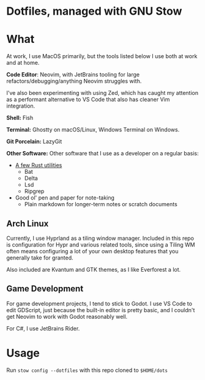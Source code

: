 # Dotfiles, managed with GNU Stow

# What

At work, I use MacOS primarily, but the tools listed below I use both at work and at home.

**Code Editor**: Neovim, with JetBrains tooling for large refactors/debugging/anything Neovim struggles with.

I've also been experimenting with using Zed, which has caught my attention
as a performant alternative to VS Code that also has cleaner Vim integration.

**Shell:** Fish

**Terminal:** Ghostty on macOS/Linux, Windows Terminal on Windows.

**Git Porcelain:** LazyGit

**Other Software:**
Other software that I use as a developer on a regular basis:

- [A few Rust utilities](https://gist.github.com/sts10/daadbc2f403bdffad1b6d33aff016c0a)
  - Bat
  - Delta
  - Lsd
  - Ripgrep
- Good ol' pen and paper for note-taking
  - Plain markdown for longer-term notes or scratch documents

## Arch Linux

Currently, I use Hyprland as a tiling window manager. Included in this repo is configuration for Hypr and
various related tools, since using a Tiling WM often means configuring a lot of your own desktop features
that you generally take for granted.

Also included are Kvantum and GTK themes, as I like Everforest a lot.

## Game Development
For game development projects, I tend to stick to Godot. I use VS Code to edit GDScript, just because the built-in editor
is pretty basic, and I couldn't get Neovim to work with Godot reasonably well.

For C#, I use JetBrains Rider.

# Usage

Run `stow config --dotfiles` with this repo cloned to `$HOME/dots`
